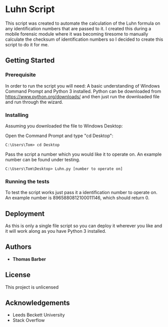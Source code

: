 # Luhn Script
This script was created to automate the calculation of the Luhn formula on any identification numbers that are passed to it. I created this during a mobile forensic module where it was becoming tiresome to manually calculate the checksum of identification numbers so I decided to create this script to do it for me.

## Getting Started

### Prerequisite

In order to run the script you will need: A basic understanding of Windows Command Prompt and Python 3 installed. Python can be downloaded from https://www.python.org/downloads/ and then just run the downloaded file and run through the wizard.

### Installing

Assuming you downloaded the file to Windows Desktop:

Open the Command Prompt and type "cd Desktop":
```
C:\Users\Tom> cd Desktop
```
Pass the script a number which you would like it to operate on. An example number can be found under testing.
```
C:\Users\Tom\Desktop> Luhn.py [number to operate on]
```

### Running the tests

To test the script works just pass it a identification number to operate on. An example number is 8965880812100011146, which should return 0.

## Deployment

As this is only a single file script so you can deploy it wherever you like and it will work along as you have Python 3 installed.

## Authors

* **Thomas Barber**

## License

This project is unlicensed

## Acknowledgements

* Leeds Beckett University
* Stack Overflow
